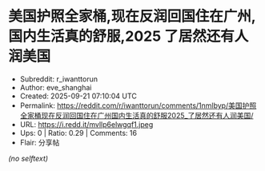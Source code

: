 # 美国护照全家桶,现在反润回国住在广州,国内生活真的舒服,2025 了居然还有人润美国

- Subreddit: r_iwanttorun
- Author: eve_shanghai
- Created: 2025-09-21 07:10:04 UTC
- Permalink: https://reddit.com/r/iwanttorun/comments/1nmlbyp/美国护照全家桶现在反润回国住在广州国内生活真的舒服2025_了居然还有人润美国/
- URL: https://i.redd.it/mvllp6elwgqf1.jpeg
- Ups: 0 | Ratio: 0.29 | Comments: 16
- Flair: 分享帖

_(no selftext)_
